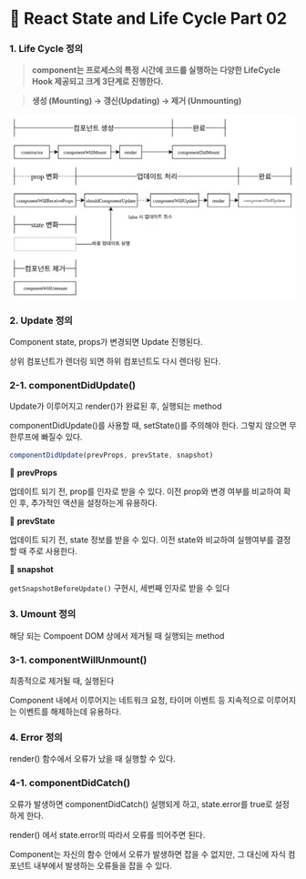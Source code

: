 # 📄 React State and Life Cycle Part 02

### 1. Life Cycle 정의

> **component는 프로세스의 특정 시간에 코드를 실행하는 다양한 LifeCycle Hook 제공되고 크게 3단계로 진행한다.**

> **생성 \(Mounting\) → 갱신\(Updating\) → 제거 \(Unmounting\)**

![](../.gitbook/assets/screenshot-from-2016-12-10-00-21-26-1%20%281%29.png)

### 2. Update 정의

Component state, props가 변경되면 Update 진행된다.

상위 컴포넌트가 렌더링 되면 하위 컴포넌트도 다시 렌더링 된다.

### 2-1. componentDidUpdate\(\)

Update가 이루어지고 render\(\)가 완료된 후, 실행되는 method

componentDidUpdate\(\)를 사용할 때, setState\(\)를 주의해야 한다. 그렇지 않으면 무한루프에 빠질수 있다.

```javascript
componentDidUpdate(prevProps, prevState, snapshot)
```

📄 **prevProps**

업데이트 되기 전, prop를 인자로 받을 수 있다. 이전 prop와 변경 여부를 비교하여 확인 후, 추가적인 액션을 설정하는게 유용하다.

📄 **prevState**

업데이트 되기 전, state 정보를 받을 수 있다. 이전 state와 비교하여 실행여부를 결정할 때 주로 사용한다.

📄 **snapshot**

`getSnapshotBeforeUpdate()` 구현시, 세번째 인자로 받을 수 있다

### 3. Umount 정의

해당 되는 Compoent DOM 상에서 제거될 때 실행되는 method

### 3-1. componentWillUnmount\(\)

최종적으로 제거될 때, 실행된다

Component 내에서 이루어지는 네트워크 요청, 타이머 이벤트 등 지속적으로 이루어지는 이벤트를 해제하는데 유용하다.

### 4. Error 정의

render\(\) 함수에서 오류가 났을 때 실행할 수 있다.

### 4-1. componentDidCatch\(\)

오류가 발생하면 componentDidCatch\(\) 실행되게 하고, state.error를 true로 설정하게 한다.

render\(\) 에서 state.error의 따라서 오류를 띄어주면 된다.

Component는 자신의 함수 안에서 오류가 발생하면 잡을 수 없지만, 그 대신에 자식 컴포넌트 내부에서 발생하는 오류들을 잡을 수 있다.

